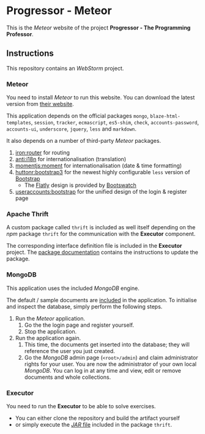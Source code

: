 # Progressor - Meteor

This is the *Meteor* website of the project **Progressor - The Programming Professor**.

## Instructions

This repository contains an *WebStorm* project.

### Meteor

You need to install *Meteor* to run this website.
You can download the latest version from [their website](https://www.meteor.com/install).

This application depends on the official packages
`mongo`, `blaze-html-templates`, `session`, `tracker`, `ecmascript`, `es5-shim`,
`check`, `accounts-password`, `accounts-ui`, `underscore`, `jquery`, `less` and `markdown`.

It also depends on a number of third-party *Meteor* packages.

1. [iron:router](https://atmospherejs.com/iron/router)
   for routing
2. [anti:i18n](https://atmospherejs.com/anti/i18n)
   for internationalisation (translation)
3. [momentjs:moment](https://atmospherejs.com/momentjs/moment)
   for internationalisation (date & time formatting)
4. [huttonr:bootstrap3](https://atmospherejs.com/huttonr/bootstrap3)
   for the newest highly configurable `less` version of [Bootstrap](http://getbootstrap.com/)
   * The [Flatly](http://bootswatch.com/flatly/) design is provided by
     [Bootswatch](http://bootswatch.com/)
5. [useraccounts:bootstrap](https://atmospherejs.com/useraccounts/bootstrap)
   for the unified design of the login & register page

### Apache Thrift

A custom package called `thrift` is included as well itself depending on the *npm* package `thrift`
for the communication with the **Executor** component.

The corresponding interface definition file is included in the **Executor** project.
The [package documentation](packages/thrift/README.md) contains the instructions to update the package.

### MongoDB

This application uses the included *MongoDB* engine.

The default / sample documents are [included](server/startup.js) in the application.
To initialise and inspect the database, simply perform the following steps.

1. Run the *Meteor* application.
   1. Go the the login page and register yourself.
   2. Stop the application.
2. Run the application again.
   1. This time, the documents get inserted into the database;
      they will reference the user you just created.
   2. Go the *MongoDB* admin page (`<root>/admin`) and claim administrator rights for your user.
      You are now the administrator of your own local *MongoDB*.
      You can log in at any time and view, edit or remove documents and whole collections.

### Executor

You need to run the **Executor** to be able to solve exercises.

* You can either clone the repository and build the artifact yourself
* or simply execute the [*JAR* file](bin/ProgressorExecutor.jar) included in the package `thrift`.
